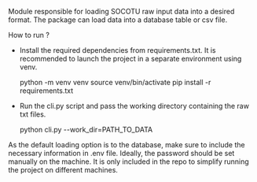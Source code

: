 Module responsible for loading SOCOTU raw input data into a desired format.
The package can load data into a database table or csv file.

How to run ?
* Install the required dependencies from requirements.txt. It is recommended to launch
the project in a separate environment using venv.


    python -m venv venv
    source venv/bin/activate
    pip install -r requirements.txt

* Run the cli.py script and pass the working directory containing the raw txt files.


    python cli.py --work_dir=PATH_TO_DATA

As the default loading option is to the database, make sure to include the necessary
information in .env file. Ideally, the password should be set manually on the machine.
It is only included in the repo to simplify running the project on different machines.